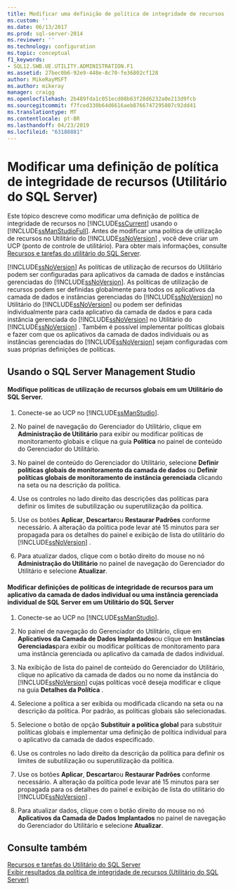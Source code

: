 ```yaml
---
title: Modificar uma definição de política de integridade de recursos (Utilitário do SQL Server) | Microsoft Docs
ms.custom: ''
ms.date: 06/13/2017
ms.prod: sql-server-2014
ms.reviewer: ''
ms.technology: configuration
ms.topic: conceptual
f1_keywords:
- SQL12.SWB.UE.UTILITY.ADMINISTRATION.F1
ms.assetid: 27bec0b6-92e9-448e-8c70-fe36802cf128
author: MikeRayMSFT
ms.author: mikeray
manager: craigg
ms.openlocfilehash: 2b489fda1c051ecd08b63f28d6232a0e213d9fcb
ms.sourcegitcommit: f7fced330b64d6616aeb8766747295807c92dd41
ms.translationtype: MT
ms.contentlocale: pt-BR
ms.lasthandoff: 04/23/2019
ms.locfileid: "63188881"
---
```

# <a name="modify-a-resource-health-policy-definition-sql-server-utility"></a>Modificar uma definição de política de integridade de recursos (Utilitário do SQL Server)
  Este tópico descreve como modificar uma definição de política de integridade de recursos no [!INCLUDE[ssCurrent](../../includes/sscurrent-md.md)] usando o [!INCLUDE[ssManStudioFull](../../includes/ssmanstudiofull-md.md)]. Antes de modificar uma política de utilização de recursos no Utilitário do [!INCLUDE[ssNoVersion](../../includes/ssnoversion-md.md)] , você deve criar um UCP (ponto de controle de utilitário). Para obter mais informações, consulte [Recursos e tarefas do utilitário do SQL Server](sql-server-utility-features-and-tasks.md).  
  
 [!INCLUDE[ssNoVersion](../../includes/ssnoversion-md.md)] As políticas de utilização de recursos do Utilitário podem ser configuradas para aplicativos da camada de dados e instâncias gerenciadas do [!INCLUDE[ssNoVersion](../../includes/ssnoversion-md.md)]. As políticas de utilização de recursos podem ser definidas globalmente para todos os aplicativos da camada de dados e instâncias gerenciadas do [!INCLUDE[ssNoVersion](../../includes/ssnoversion-md.md)] no Utilitário do [!INCLUDE[ssNoVersion](../../includes/ssnoversion-md.md)] ou podem ser definidas individualmente para cada aplicativo da camada de dados e para cada instância gerenciada do [!INCLUDE[ssNoVersion](../../includes/ssnoversion-md.md)] no Utilitário do [!INCLUDE[ssNoVersion](../../includes/ssnoversion-md.md)] . Também é possível implementar políticas globais e fazer com que os aplicativos da camada de dados individuais ou as instâncias gerenciadas do [!INCLUDE[ssNoVersion](../../includes/ssnoversion-md.md)] sejam configuradas com suas próprias definições de políticas.  
  
##  <a name="SSMSProcedure"></a> Usando o SQL Server Management Studio  
  
#### <a name="modify-global-resource-utilization-policies-in-a-sql-server-utility"></a>Modifique políticas de utilização de recursos globais em um Utilitário do SQL Server.  
  
1.  Conecte-se ao UCP no [!INCLUDE[ssManStudio](../../includes/ssmanstudio-md.md)].  
  
2.  No painel de navegação do Gerenciador do Utilitário, clique em **Administração de Utilitário** para exibir ou modificar políticas de monitoramento globais e clique na guia **Política** no painel de conteúdo do Gerenciador do Utilitário.  
  
3.  No painel de conteúdo do Gerenciador do Utilitário, selecione **Definir políticas globais de monitoramento da camada de dados** ou **Definir políticas globais de monitoramento de instância gerenciada** clicando na seta ou na descrição da política.  
  
4.  Use os controles no lado direito das descrições das políticas para definir os limites de subutilização ou superutilização da política.  
  
5.  Use os botões **Aplicar**, **Descartar**ou **Restaurar Padrões** conforme necessário. A alteração da política pode levar até 15 minutos para ser propagada para os detalhes do painel e exibição de lista do utilitário do [!INCLUDE[ssNoVersion](../../includes/ssnoversion-md.md)] .  
  
6.  Para atualizar dados, clique com o botão direito do mouse no nó **Administração do Utilitário** no painel de navegação do Gerenciador do Utilitário e selecione **Atualizar**.  
  
#### <a name="modify-resource-health-policy-definitions-for-an-individual-data-tier-application-or-an-individual-managed-instance-of-sql-server-in-a-sql-server-utility"></a>Modificar definições de políticas de integridade de recursos para um aplicativo da camada de dados individual ou uma instância gerenciada individual de SQL Server em um Utilitário do SQL Server  
  
1.  Conecte-se ao UCP no [!INCLUDE[ssManStudio](../../includes/ssmanstudio-md.md)].  
  
2.  No painel de navegação do Gerenciador do Utilitário, clique em **Aplicativos da Camada de Dados Implantados**ou clique em **Instâncias Gerenciadas**para exibir ou modificar políticas de monitoramento para uma instância gerenciada ou aplicativo da camada de dados individual.  
  
3.  Na exibição de lista do painel de conteúdo do Gerenciador do Utilitário, clique no aplicativo da camada de dados ou no nome da instância do [!INCLUDE[ssNoVersion](../../includes/ssnoversion-md.md)] cujas políticas você deseja modificar e clique na guia **Detalhes da Política** .  
  
4.  Selecione a política a ser exibida ou modificada clicando na seta ou na descrição da política. Por padrão, as políticas globais são selecionadas.  
  
5.  Selecione o botão de opção **Substituir a política global** para substituir políticas globais e implementar uma definição de política individual para o aplicativo da camada de dados especificado.  
  
6.  Use os controles no lado direito da descrição da política para definir os limites de subutilização ou superutilização da política.  
  
7.  Use os botões **Aplicar**, **Descartar**ou **Restaurar Padrões** conforme necessário. A alteração da política pode levar até 15 minutos para ser propagada para os detalhes do painel e exibição de lista do utilitário do [!INCLUDE[ssNoVersion](../../includes/ssnoversion-md.md)] .  
  
8.  Para atualizar dados, clique com o botão direito do mouse no nó **Aplicativos da Camada de Dados Implantados** no painel de navegação do Gerenciador do Utilitário e selecione **Atualizar**.  
  
## <a name="see-also"></a>Consulte também  
 [Recursos e tarefas do Utilitário do SQL Server](sql-server-utility-features-and-tasks.md)   
 [Exibir resultados da política de integridade de recursos &#40;Utilitário do SQL Server&#41;](view-resource-health-policy-results-sql-server-utility.md)  
  
  

